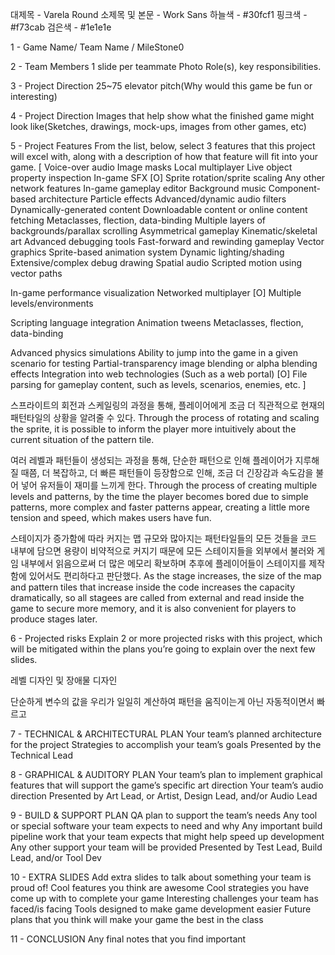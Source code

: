 대제목 - Varela Round
소제목 및 본문 - Work Sans
하늘색 - #30fcf1
핑크색 - #f73cab
검은색 - #1e1e1e

1 - Game Name/ Team Name / MileStone0

2 - Team Members
1 slide per teammate
Photo
Role(s), key responsibilities.

3 - Project Direction
25~75 elevator pitch(Why would this game be fun or interesting)

4 - Project Direction
Images that help show what the finished game might look like(Sketches, drawings, mock-ups, images from other games, etc)

5 - Project Features
From the list, below, select 3 features that this project will excel with, along with a description of how that feature will fit into your game.
[
 Voice-over audio
Image masks
Local multiplayer
Live object property inspection
In-game SFX
[O] Sprite rotation/sprite scaling
Any other network features
In-game gameplay editor
Background music
Component-based architecture
Particle effects
Advanced/dynamic audio filters
Dynamically-generated content
Downloadable content or online content fetching
Metaclasses, flection, data-binding
Multiple layers of backgrounds/parallax scrolling
Asymmetrical gameplay
Kinematic/skeletal art
Advanced debugging tools
Fast-forward and rewinding gameplay
Vector graphics
Sprite-based animation system
Dynamic lighting/shading
Extensive/complex debug drawing
Spatial audio
Scripted motion using vector paths
 
In-game performance visualization
Networked multiplayer
[O] Multiple levels/environments
 
Scripting language integration
Animation tweens
Metaclasses, flection, data-binding
 
Advanced physics simulations
Ability to jump into the game in a given scenario for testing
Partial-transparency image blending or alpha blending effects
Integration into web technologies (Such as a web portal)
[O] File parsing for gameplay content, such as levels, scenarios, enemies, etc.
]


스프라이트의 회전과 스케일링의 과정을 통해, 플레이어에게 조금 더 직관적으로 현재의 패턴타일의 상황을 알려줄 수 있다.
Through the process of rotating and scaling the sprite, it is possible to inform the player more intuitively about the current situation of the pattern tile.


여러 레벨과 패턴들이 생성되는 과정을 통해, 단순한 패턴으로 인해 플레이어가 지루해 질 때쯤, 더 복잡하고, 더 빠른 패턴들이 등장함으로 인해, 조금 더 긴장감과 속도감을 불어 넣어 유저들이 재미를 느끼게 한다.
Through the process of creating multiple levels and patterns, by the time the player becomes bored due to simple patterns, more complex and faster patterns appear, creating a little more tension and speed, which makes users have fun.


스테이지가 증가함에 따라 커지는 맵 규모와 많아지는 패턴타일들의 모든 것들을 코드 내부에 담으면 용량이 비약적으로 커지기 때문에 모든 스테이지들을 외부에서 불러와 게임 내부에서 읽음으로써 더 많은 메모리 확보하며 추후에 플레이어들이 스테이지를 제작함에 있어서도 편리하다고 판단했다.
As the stage increases, the size of the map and pattern tiles that increase inside the code increases the capacity dramatically, so all stagees are called from external and read inside the game to secure more memory, and it is also convenient for players to produce stages later.


6 - Projected risks
Explain 2 or more projected risks with this project, which will be mitigated within the plans you’re going to explain over the next few slides.

레벨 디자인 및 장애물 디자인

단순하게 변수의 값을 우리가 일일히 계산하여 패턴을 움직이는게 아닌 자동적이면서 빠르고 



7 - TECHNICAL & ARCHITECTURAL PLAN
Your team’s planned architecture for the project
Strategies to accomplish your team’s goals
Presented by the Technical Lead

8 - GRAPHICAL & AUDITORY PLAN
Your team’s plan to implement graphical features that will support the game’s specific art direction
Your team’s audio direction
Presented by Art Lead, or Artist, Design Lead, and/or Audio Lead

9 - BUILD & SUPPORT PLAN
QA plan to support the team’s needs
Any tool or special software your team expects to need and why
Any important build pipeline work that your team expects that might help speed up development
Any other support your team will be provided
Presented by Test Lead, Build Lead, and/or Tool Dev


10 - EXTRA SLIDES
Add extra slides to talk about something your team is proud of!
Cool features you think are awesome
Cool strategies you have come up with to complete your game
Interesting challenges your team has faced/is facing
Tools designed to make game development easier
Future plans that you think will make your game the best in the class



11 - CONCLUSION
Any final notes that you find important

